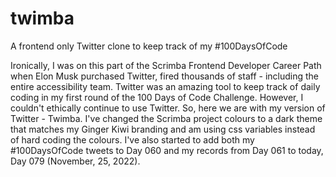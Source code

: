 # twimba
A frontend only Twitter clone to keep track of my #100DaysOfCode

Ironically, I was on this part of the Scrimba Frontend Developer Career Path when Elon Musk purchased Twitter, fired thousands of staff - including the entire accessibility team. Twitter was an amazing tool to keep track of daily coding in my first round of the 100 Days of Code Challenge. However, I couldn't ethically continue to use Twitter. So, here we are with my version of Twitter - Twimba. I've changed the Scrimba project colours to a dark theme that matches my Ginger Kiwi branding and am using css variables instead of hard coding the colours. I've also started to add both my #100DaysOfCode tweets to Day 060 and my records from Day 061 to today, Day 079 (November, 25, 2022).
